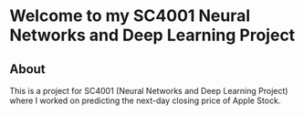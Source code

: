# Welcome to my SC4001 Neural Networks and Deep Learning Project
## About

This is a project for SC4001 (Neural Networks and Deep Learning Project) where I worked on predicting the next-day closing price of Apple Stock. 
